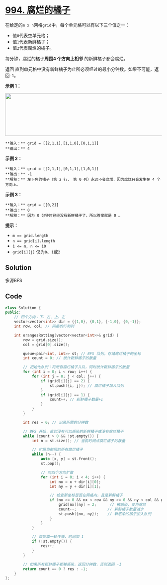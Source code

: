 # [994. 腐烂的橘子](https://leetcode.cn/problems/rotting-oranges/description/?envType=study-plan-v2&envId=top-100-liked)

在给定的`m x n`网格`grid`中，每个单元格可以有以下三个值之一：

- 值`0`代表空单元格；
- 值`1`代表新鲜橘子；
- 值`2`代表腐烂的橘子。

每分钟，腐烂的橘子**周围4 个方向上相邻**  的新鲜橘子都会腐烂。

返回 直到单元格中没有新鲜橘子为止所必须经过的最小分钟数。如果不可能，返回`-1`。

**示例 1：** 

**<img alt="" src="https://gitee.com/baishuaishuai/saveimg/raw/master/202508070946295.png" style="height: 137px; width: 650px;">** 

```
**输入：** grid = [[2,1,1],[1,1,0],[0,1,1]]
**输出：** 4
```

**示例 2：** 

```
**输入：** grid = [[2,1,1],[0,1,1],[1,0,1]]
**输出：** -1
**解释：** 左下角的橘子（第 2 行， 第 0 列）永远不会腐烂，因为腐烂只会发生在 4 个方向上。
```

**示例 3：** 

```
**输入：** grid = [[0,2]]
**输出：** 0
**解释：** 因为 0 分钟时已经没有新鲜橘子了，所以答案就是 0 。
```

**提示：** 

- `m == grid.length`
- `n == grid[i].length`
- `1 <= m, n <= 10`
- `grid[i][j]` 仅为`0`、`1`或`2`

## Solution

多源BFS

## Code

```c++
class Solution {
public:
    // 四个方向：下、右、上、左
    vector<vector<int>> dir = {{1,0}, {0,1}, {-1,0}, {0,-1}};
    int row, col; // 网格的行和列

    int orangesRotting(vector<vector<int>>& grid) {
        row = grid.size();
        col = grid[0].size();

        queue<pair<int, int>> st; // BFS 队列，存储腐烂橘子的坐标
        int count = 0; // 统计新鲜橘子的数量

        // 初始化队列：将所有腐烂橘子入队，同时统计新鲜橘子的数量
        for (int i = 0; i < row; i++) {
            for (int j = 0; j < col; j++) {
                if (grid[i][j] == 2) {
                    st.push({i, j}); // 腐烂橘子加入队列
                }
                if (grid[i][j] == 1) {
                    count++; // 新鲜橘子数量+1
                }
            }
        }

        int res = 0; // 记录所需的分钟数

        // BFS 开始，直到没有可以感染的新鲜橘子或没有腐烂橘子
        while (count > 0 && !st.empty()) {
            int n = st.size(); // 当前时间点腐烂橘子的数量

            // 扩展当前层的所有腐烂橘子
            while (n--) {
                auto [x, y] = st.front();
                st.pop();

                // 向四个方向扩散
                for (int i = 0; i < 4; i++) {
                    int nx = x + dir[i][0];
                    int ny = y + dir[i][1];

                    // 检查新坐标是否在网格内，且是新鲜橘子
                    if (nx >= 0 && nx < row && ny >= 0 && ny < col && grid[nx][ny] == 1) {
                        grid[nx][ny] = 2;      // 被感染，变为腐烂
                        count--;              // 新鲜橘子数量减少
                        st.push({nx, ny});    // 新感染的橘子加入队列
                    }
                }
            }

            // 每完成一轮传播，时间加 1
            if (!st.empty()) {
                res++;
            }
        }

        // 如果所有新鲜橘子都被感染，返回分钟数，否则返回 -1
        return count == 0 ? res : -1;
    }
};

```

